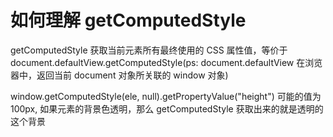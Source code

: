# 如何理解 getComputedStyle

getComputedStyle 获取当前元素所有最终使用的 CSS 属性值，等价于 document.defaultView.getComputedStyle(ps: document.defaultView 在浏览器中，返回当前 document 对象所关联的 window 对象)

window.getComputedStyle(ele, null).getPropertyValue("height") 可能的值为 100px, 如果元素的背景色透明，那么 getComputedStyle 获取出来的就是透明的这个背景
